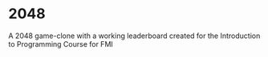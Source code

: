 # 2048
A 2048 game-clone with a working leaderboard created for the Introduction to Programming Course for FMI

